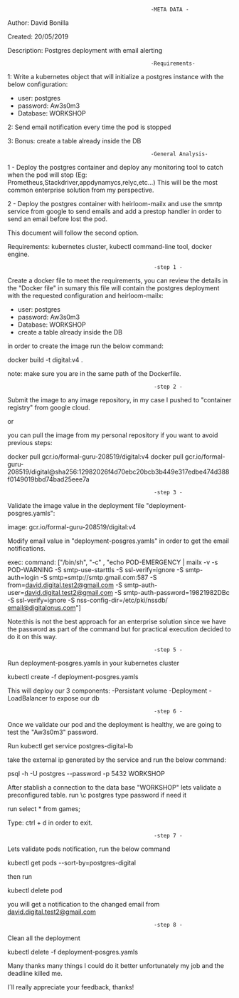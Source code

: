                                                  -META DATA -
Author: David Bonilla

Created: 20/05/2019

Description: Postgres deployment with email alerting

                                                 -Requirements-
                                                 
1: Write a kubernetes object that will initialize a postgres instance with the below configuration:
  - user: postgres
  - password: Aw3s0m3
  - Database: WORKSHOP
  
2: Send email notification every time the pod is stopped 

3: Bonus: create a table already inside the DB

                                                 -General Analysis-

1 - Deploy the postgres container and deploy any monitoring tool to catch when the pod will stop (Eg: Prometheus,Stackdriver,appdynamycs,relyc,etc...) This will be the most common enterprise solution from my perspective.

2 - Deploy the postgres container with heirloom-mailx and use the smntp service from google to send emails and add a prestop handler in order to send an email before lost the pod. 
         

This document will follow the second option.

Requirements:
kubernetes cluster, kubectl command-line tool, docker engine. 

                                                  -step 1 -
Create a docker file to meet the requirements, you can review the details in the "Docker file" in sumary this file will contain the postgres deployment with the requested configuration and heirloom-mailx:
  - user: postgres
  - password: Aw3s0m3
  - Database: WORKSHOP
  - create a table already inside the DB

in order to create the image run the below command:

docker build -t digital:v4 .

note: make sure you are in the same path of the Dockerfile.

                                                  -step 2 -
Submit the image to any image repository, in my case I pushed to "container registry" from google cloud.

or

you can pull the image from my personal repository if you want to avoid previous steps:

docker pull gcr.io/formal-guru-208519/digital:v4
docker pull gcr.io/formal-guru-208519/digital@sha256:12982026f4d70ebc20bcb3b449e317edbe474d388f0149019bbd74bad25eee7a

                                                  
                                                  -step 3 -
Validate the image value in the deployment file "deployment-posgres.yamls":

image: gcr.io/formal-guru-208519/digital:v4
                                                  
Modify email value in "deployment-posgres.yamls" in order to get the email notifications.

exec:
    command: ["/bin/sh", "-c" , "echo POD-EMERGENCY | mailx -v -s POD-WARNING -S smtp-use-starttls -S ssl-verify=ignore -S smtp-auth=login -S smtp=smtp://smtp.gmail.com:587 -S from=david.digital.test2@gmail.com -S smtp-auth-user=david.digital.test2@gmail.com -S smtp-auth-password=19821982DBc -S ssl-verify=ignore -S nss-config-dir=/etc/pki/nssdb/  <email@digitalonus.com>"]

Note:this is not the best approach for an enterprise solution since we have the password as part of the command but for practical execution decided to do it on this way.
                                                  
                                                  -step 5 - 
Run deployment-posgres.yamls in your kubernetes cluster 

kubectl create -f deployment-posgres.yamls

This will deploy our 3 components:
-Persistant volume
-Deployment 
-LoadBalancer to expose our db

                                                  -step 6 -
Once we validate our pod and the deployment is healthy, we are going to test the "Aw3s0m3" password.

Run
kubectl get service postgres-digital-lb

take the external ip generated by the service and run the below command:

psql -h <ExternalIP> -U postgres --password -p 5432 WORKSHOP
  
After stablish a connection to the data base "WORKSHOP" lets validate a preconfigured table. 
run
\c postgres
type password if need it 

run
select * from games;


Type: ctrl + d in order to exit.

                                                  
                                                  -step 7 -
Lets validate pods notification, run the below command

kubectl get pods --sort-by=postgres-digital

then run

kubectl delete pod <pod name>
  
you will get a notification to the changed email from david.digital.test2@gmail.com                       
                                                  
                                                  -step 8 -
Clean all the deployment                                        
                                                  
kubectl delete -f deployment-posgres.yamls


Many thanks many things I could do it better unfortunately my job and the deadline killed me. 

I´ll really appreciate your feedback, thanks!


 
                                                                               







